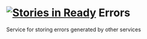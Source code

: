[![Stories in Ready](https://badge.waffle.io/Opine-Org/Errors.png?label=ready&title=Ready)](https://waffle.io/Opine-Org/Errors)
Errors
======

Service for storing errors generated by other services
